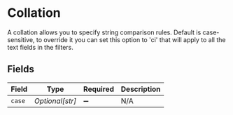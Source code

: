 # Collation

A collation allows you to specify string comparison rules. Default is case-sensitive, to override it you can set this option to 'ci' that will apply to all the text fields in the filters.


## Fields

| Field              | Type               | Required           | Description        |
| ------------------ | ------------------ | ------------------ | ------------------ |
| `case`             | *Optional[str]*    | :heavy_minus_sign: | N/A                |